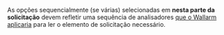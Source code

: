 As opções sequencialmente (se várias) selecionadas em **nesta parte da solicitação** devem refletir uma sequência de analisadores [que o Wallarm aplicaria](request-processing.md) para ler o elemento de solicitação necessário.